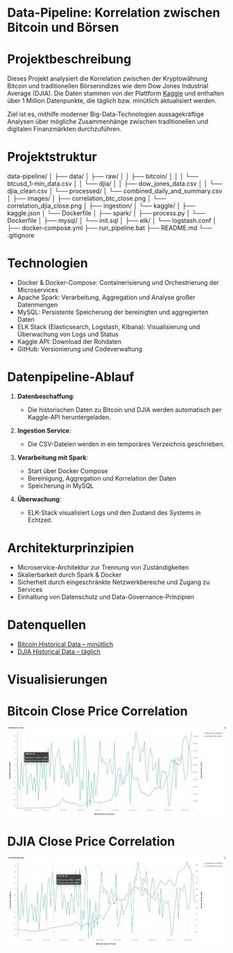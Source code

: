 # Data-Pipeline: Korrelation zwischen Bitcoin und Börsen

# Projektbeschreibung

Dieses Projekt analysiert die Korrelation zwischen der Kryptowährung Bitcoin und traditionellen Börsenindizes wie dem Dow Jones Industrial Average (DJIA). Die Daten stammen von der Plattform [Kaggle](https://www.kaggle.com/) und enthalten über 1 Million Datenpunkte, die täglich bzw. minütlich aktualisiert werden.

Ziel ist es, mithilfe moderner Big-Data-Technologien aussagekräftige Analysen über mögliche Zusammenhänge zwischen traditionellen und digitalen Finanzmärkten durchzuführen.

# Projektstruktur

data-pipeline/
│
├── data/
│   ├── raw/
│   │   ├── bitcoin/
│   │   │   └── btcusd_1-min_data.csv
│   │   └── djia/
│   │       ├── dow_jones_data.csv
│   │       └── djia_clean.csv
│   └── processed/
│       └── combined_daily_and_summary.csv
│
├── images/
│   ├── correlation_btc_close.png
│   └── correlation_djia_close.png
│
├── ingestion/
│   └── kaggle/
│       ├── kaggle.json
│       └── Dockerfile
│
├── spark/
│   ├── process.py
│   └── Dockerfile
│
├── mysql/
│   └── init.sql
│
├── elk/
│   └── logstash.conf
│
├── docker-compose.yml
├── run_pipeline.bat
├── README.md
└── .gitignore


# Technologien

* Docker & Docker-Compose:                      Containerisierung und Orchestrierung der Microservices
* Apache Spark:                                 Verarbeitung, Aggregation und Analyse großer Datenmengen
* MySQL:                                        Persistente Speicherung der bereinigten und aggregierten Daten
* ELK Stack (Elasticsearch, Logstash, Kibana):  Visualisierung und Überwachung von Logs und Status
* Kaggle API:                                   Download der Rohdaten
* GitHub:                                       Versionierung und Codeverwaltung

# Datenpipeline-Ablauf

1. **Datenbeschaffung**:

   * Die historischen Daten zu Bitcoin und DJIA werden automatisch per Kaggle-API heruntergeladen.
2. **Ingestion Service**:

   * Die CSV-Dateien werden in ein temporäres Verzeichnis geschrieben.
3. **Verarbeitung mit Spark**:

   * Start über Docker Compose
   * Bereinigung, Aggregation und Korrelation der Daten
   * Speicherung in MySQL
4. **Überwachung**:

   * ELK-Stack visualisiert Logs und den Zustand des Systems in Echtzeit.

# Architekturprinzipien

* Microservice-Architektur zur Trennung von Zuständigkeiten
* Skalierbarkeit durch Spark & Docker
* Sicherheit durch eingeschränkte Netzwerkbereiche und Zugang zu Services
* Einhaltung von Datenschutz und Data-Governance-Prinzipien

# Datenquellen

* [Bitcoin Historical Data – minütlich](https://www.kaggle.com/datasets/mczielinski/bitcoin-historical-data)
* [DJIA Historical Data – täglich](https://www.kaggle.com/datasets/joebeachcapital/djia-stocks-historical-ohlcv-daily-updated)

# Visualisierungen

# Bitcoin Close Price Correlation

![Correlation Bitcoin](images/correlation_btc_close.png)

# DJIA Close Price Correlation

![Correlation DJIA](images/correlation_djia_close.png)

